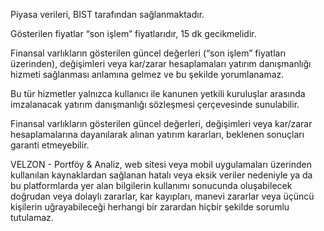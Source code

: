 Piyasa verileri, BIST tarafından sağlanmaktadır.

Gösterilen fiyatlar “son işlem” fiyatlarıdır, 15 dk gecikmelidir.

Finansal varlıkların gösterilen güncel değerleri (“son işlem” fiyatları üzerinden), değişimleri veya kar/zarar hesaplamaları yatırım danışmanlığı hizmeti sağlanması anlamına gelmez ve bu şekilde yorumlanamaz. 

Bu tür hizmetler yalnızca kullanıcı ile kanunen yetkili kuruluşlar arasında imzalanacak yatırım danışmanlığı sözleşmesi çerçevesinde sunulabilir. 

Finansal varlıkların gösterilen güncel değerleri, değişimleri veya kar/zarar hesaplamalarına dayanılarak alınan yatırım kararları, beklenen sonuçları garanti etmeyebilir.

VELZON - Portföy & Analiz, web sitesi veya mobil uygulamaları üzerinden kullanılan kaynaklardan sağlanan hatalı veya eksik veriler nedeniyle ya da bu platformlarda yer alan bilgilerin kullanımı sonucunda oluşabilecek doğrudan veya dolaylı zararlar, kar kayıpları, manevi zararlar veya üçüncü kişilerin uğrayabileceği herhangi bir zarardan hiçbir şekilde sorumlu tutulamaz.
